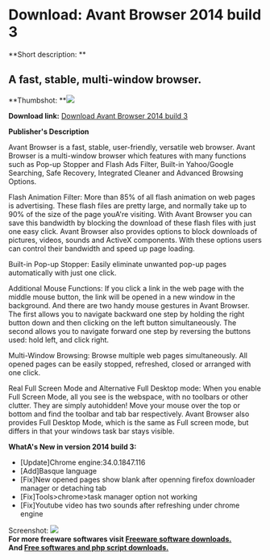 # Download: Avant Browser 2014 build 3

**Short description: **

## A fast, stable, multi-window browser.

  
**Thumbshot: **![](http://www.freewarefiles.com/screenshot/avantbrowser_md.jpg)   
  
**Download link:** [Download Avant Browser 2014 build 3](http://freesoftwares.boysofts.com/Avant-Browser_program_4189.html)  
  

**Publisher's Description**  
  

Avant Browser is a fast, stable, user-friendly, versatile web browser. Avant
Browser is a multi-window browser which features with many functions such as
Pop-up Stopper and Flash Ads Filter, Built-in Yahoo/Google Searching, Safe
Recovery, Integrated Cleaner and Advanced Browsing Options.

Flash Animation Filter: More than 85% of all flash animation on web pages is
advertising. These flash files are pretty large, and normally take up to 90%
of the size of the page youA're visiting. With Avant Browser you can save this
bandwidth by blocking the download of these flash files with just one easy
click. Avant Browser also provides options to block downloads of pictures,
videos, sounds and ActiveX components. With these options users can control
their bandwidth and speed up page loading.

Built-in Pop-up Stopper: Easily eliminate unwanted pop-up pages automatically
with just one click.

Additional Mouse Functions: If you click a link in the web page with the
middle mouse button, the link will be opened in a new window in the
background. And there are two handy mouse gestures in Avant Browser. The first
allows you to navigate backward one step by holding the right button down and
then clicking on the left button simultaneously. The second allows you to
navigate forward one step by reversing the buttons used: hold left, and click
right.

Multi-Window Browsing: Browse multiple web pages simultaneously. All opened
pages can be easily stopped, refreshed, closed or arranged with one click.

Real Full Screen Mode and Alternative Full Desktop mode: When you enable Full
Screen Mode, all you see is the webspace, with no toolbars or other clutter.
They are simply autohidden! Move your mouse over the top or bottom and find
the toolbar and tab bar respectively. Avant Browser also provides Full Desktop
Mode, which is the same as Full screen mode, but differs in that your windows
task bar stays visible.

**WhatA's New in version 2014 build 3:**

  * [Update]Chrome engine:34.0.1847.116 
  * [Add]Basque language 
  * [Fix]New opened pages show blank after openning firefox downloader manager or detaching tab 
  * [Fix]Tools>chrome>task manager option not working 
  * [Fix]Youtube video has two sounds after refreshing under chrome engine 

  
  
Screenshot: ![](http://www.freewarefiles.com/screenshot/avantbrowser.jpg)  
**For more freeware softwares visit [Freeware software downloads.](http://freesoftwares.boysofts.com/)**   
**And [Free softwares and php script downloads.](http://www.boysofts.com/)**

